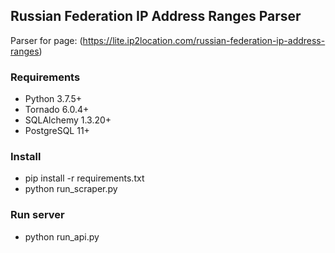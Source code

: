 ## Russian Federation IP Address Ranges Parser

Parser for page: (https://lite.ip2location.com/russian-federation-ip-address-ranges)

### Requirements
- Python 3.7.5+ 
- Tornado 6.0.4+
- SQLAlchemy 1.3.20+ 
- PostgreSQL 11+

### Install
- pip install -r requirements.txt
- python run_scraper.py

### Run server
- python run_api.py
